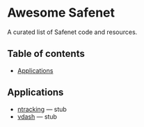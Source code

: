 # Awesome Safenet
A curated list of Safenet code and resources. 

## Table of contents


<!-- toc -->

- [Applications](#applications)

<!-- tocstop -->

## Applications

* [ntracking](https://github.com/javages/ntracking) — stub
* [vdash](https://github.com/happybeing/vdash) — stub

